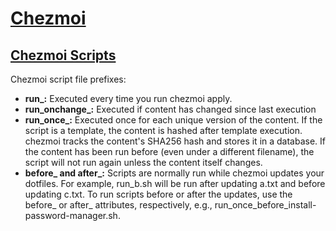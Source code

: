 # [Chezmoi](https://www.chezmoi.io/user-guide/)


## [Chezmoi Scripts](https://www.chezmoi.io/user-guide/use-scripts-to-perform-actions/)

Chezmoi script file prefixes:

- **run_:** Executed every time you run chezmoi apply.
- **run_onchange_:** Executed if content has changed since last execution
- **run_once_:** Executed once for each unique version of the content. If the script is a template, the content is hashed after template execution. chezmoi tracks the content's SHA256 hash and stores it in a database. If the content has been run before (even under a different filename), the script will not run again unless the content itself changes.
- **before_ and after_:** Scripts are normally run while chezmoi updates your dotfiles. For example, run_b.sh will be run after updating a.txt and before updating c.txt. To run scripts before or after the updates, use the before_ or after_ attributes, respectively, e.g., run_once_before_install-password-manager.sh.